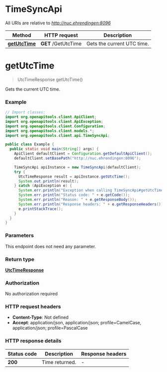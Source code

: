 # TimeSyncApi

All URIs are relative to *http://nuc.ehrendingen:8096*

| Method | HTTP request | Description |
|------------- | ------------- | -------------|
| [**getUtcTime**](TimeSyncApi.md#getUtcTime) | **GET** /GetUtcTime | Gets the current UTC time. |


<a id="getUtcTime"></a>
# **getUtcTime**
> UtcTimeResponse getUtcTime()

Gets the current UTC time.

### Example
```java
// Import classes:
import org.openapitools.client.ApiClient;
import org.openapitools.client.ApiException;
import org.openapitools.client.Configuration;
import org.openapitools.client.models.*;
import org.openapitools.client.api.TimeSyncApi;

public class Example {
  public static void main(String[] args) {
    ApiClient defaultClient = Configuration.getDefaultApiClient();
    defaultClient.setBasePath("http://nuc.ehrendingen:8096");

    TimeSyncApi apiInstance = new TimeSyncApi(defaultClient);
    try {
      UtcTimeResponse result = apiInstance.getUtcTime();
      System.out.println(result);
    } catch (ApiException e) {
      System.err.println("Exception when calling TimeSyncApi#getUtcTime");
      System.err.println("Status code: " + e.getCode());
      System.err.println("Reason: " + e.getResponseBody());
      System.err.println("Response headers: " + e.getResponseHeaders());
      e.printStackTrace();
    }
  }
}
```

### Parameters
This endpoint does not need any parameter.

### Return type

[**UtcTimeResponse**](UtcTimeResponse.md)

### Authorization

No authorization required

### HTTP request headers

 - **Content-Type**: Not defined
 - **Accept**: application/json, application/json; profile=CamelCase, application/json; profile=PascalCase

### HTTP response details
| Status code | Description | Response headers |
|-------------|-------------|------------------|
| **200** | Time returned. |  -  |

